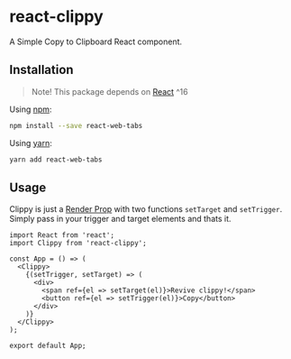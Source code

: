 # react-clippy

A Simple Copy to Clipboard React component.

## Installation
> Note! This package depends on [React](https://facebook.github.io/react/) ^16

Using [npm](https://www.npmjs.com/):
```bash
npm install --save react-web-tabs
```
Using [yarn](https://yarnpkg.com/en/):
```bash
yarn add react-web-tabs
```

## Usage
Clippy is just a [Render Prop](https://cdb.reacttraining.com/use-a-render-prop-50de598f11ce) with
two functions `setTarget` and `setTrigger`. Simply pass in your trigger and target elements and thats it.
```
import React from 'react';
import Clippy from 'react-clippy';

const App = () => (
  <Clippy>
    {(setTrigger, setTarget) => (
      <div>
        <span ref={el => setTarget(el)}>Revive clippy!</span>
        <button ref={el => setTrigger(el)}>Copy</button>
      </div>
    )}
  </Clippy>
);

export default App;
```
